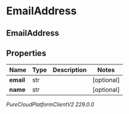 # EmailAddress

## EmailAddress

## Properties

|Name | Type | Description | Notes|
|------------ | ------------- | ------------- | -------------|
| **email** | str |  | [optional] |
| **name** | str |  | [optional] |



_PureCloudPlatformClientV2 229.0.0_

